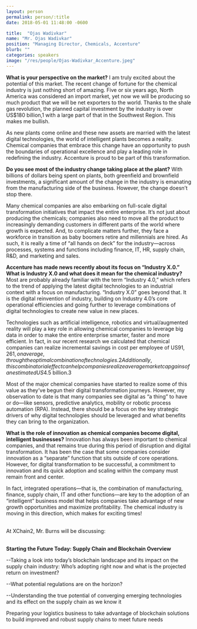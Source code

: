 ```yaml
---
layout: person
permalink: person/:title
date: 2018-05-01 11:48:00 -0600

title:  "Ojas Wadivkar"
name: "Mr. Ojas Wadivkar"
position: "Managing Director, Chemicals, Accenture"
blurb: ""
categories: speakers
image: "/res/people/Ojas-Wadivkar_Accenture.jpeg"
---
```

<b>What is your perspective on the market?</b>
I am truly excited about the potential of this market. The recent change of fortune for the chemical industry is just nothing short of amazing. Five or six years ago, North America was considered an import market, yet now we will be producing so much product that we will be net exporters to the world. Thanks to the shale gas revolution, the planned capital investment by the industry is over US$180 billion,1 with a large part of that in the Southwest Region. This makes me bullish.

As new plants come online and these new assets are married with the latest digital technologies, the world of intelligent plants becomes a reality. Chemical companies that embrace this change have an opportunity to push the boundaries of operational excellence and play a leading role in redefining the industry. Accenture is proud to be part of this transformation.

<b>Do you see most of the industry change taking place at the plant?</b>
With billions of dollars being spent on plants, both greenfield and brownfield investments, a significant amount of the change in the industry is emanating from the manufacturing side of the business. However, the change doesn’t stop there.

Many chemical companies are also embarking on full-scale digital transformation initiatives that impact the entire enterprise. It’s not just about producing the chemicals; companies also need to move all the product to increasingly demanding customers in different parts of the world where growth is expected. And, to complicate matters further, they face a workforce in transition as baby boomers retire and millennials are hired. As such, it is really a time of “all hands on deck” for the industry—across processes, systems and functions including finance, IT, HR, supply chain, R&D, and marketing and sales.

<b>Accenture has made news recently about its focus on “Industry X.0.” What is Industry X.0 and what does it mean for the chemical industry?</b>
Most are probably already familiar with the term “Industry 4.0,” which refers to the trend of applying the latest digital technologies to an industrial context with a focus on manufacturing. “Industry X.0” goes beyond that. It is the digital reinvention of industry, building on Industry 4.0’s core operational efficiencies and going further to leverage combinations of digital technologies to create new value in new places.

Technologies such as artificial intelligence, robotics and virtual/augmented reality will play a key role in allowing chemical companies to leverage big data in order to make the entire enterprise smarter, faster and more efficient. In fact, in our recent research we calculated that chemical companies can realize incremental savings in cost per employee of US$91,261, on average, through the optimal combination of technologies.2 Additionally, this combinatorial effect can help companies realize average market cap gains of an estimated US$4.5 billion.3

Most of the major chemical companies have started to realize some of this value as they’ve begun their digital transformation journeys. However, my observation to date is that many companies see digital as “a thing” to have or do—like sensors, predictive analytics, mobility or robotic process automation (RPA). Instead, there should be a focus on the key strategic drivers of why digital technologies should be leveraged and what benefits they can bring to the organization.

<b>What is the role of innovation as chemical companies become digital, intelligent businesses?</b>
Innovation has always been important to chemical companies, and that remains true during this period of disruption and digital transformation. It has been the case that some companies consider innovation as a “separate” function that sits outside of core operations. However, for digital transformation to be successful, a commitment to innovation and its quick adoption and scaling within the company must remain front and center.

In fact, integrated operations—that is, the combination of manufacturing, finance, supply chain, IT and other functions—are key to the adoption of an “intelligent” business model that helps companies take advantage of new growth opportunities and maximize profitability. The chemical industry is moving in this direction, which makes for exciting times!

<br>
At XChain2, Mr. Burns will be discussing:
<br>
<br>
<p><b>Starting the Future Today: Supply Chain and Blockchain Overview</b></p>

<p>--Taking a look into today’s blockchain landscape and its impact on the supply chain industry: Who’s adopting right now and what is the projected return on investment?</p>
<p>--What potential regulations are on the horizon?</p>
<p>--Understanding the true potential of converging emerging technologies and its effect on the supply chain as we know it</p> 
<p>Preparing your logistics business to take advantage of blockchain solutions to build improved and robust supply chains to meet future needs</p>
